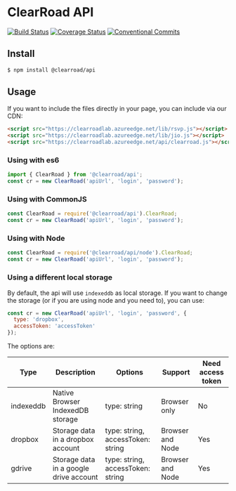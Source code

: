 # ClearRoad API

[![Build Status](https://travis-ci.org/clearroad/clearroad-api.svg?branch=master)](https://travis-ci.org/clearroad/clearroad-api)
[![Coverage Status](https://coveralls.io/repos/github/clearroad/clearroad-api/badge.svg?branch=master)](https://coveralls.io/github/clearroad/clearroad-api?branch=master)
[![Conventional Commits](https://img.shields.io/badge/Conventional%20Commits-1.0.0-yellow.svg)](https://conventionalcommits.org)

## <a name="install"></a> Install

```sh
$ npm install @clearroad/api
```

## <a name="usage"></a> Usage

If you want to include the files directly in your page, you can include via our CDN:
```html
<script src="https://clearroadlab.azureedge.net/lib/rsvp.js"></script>
<script src="https://clearroadlab.azureedge.net/lib/jio.js"></script>
<script src="https://clearroadlab.azureedge.net/api/clearroad.js"></script>
```

### Using with es6

```javascript
import { ClearRoad } from '@clearroad/api';
const cr = new ClearRoad('apiUrl', 'login', 'password');
```

### Using with CommonJS

```javascript
const ClearRoad = require('@clearroad/api').ClearRoad;
const cr = new ClearRoad('apiUrl', 'login', 'password');
```

### Using with Node

```javascript
const ClearRoad = require('@clearroad/api/node').ClearRoad;
const cr = new ClearRoad('apiUrl', 'login', 'password');
```

### Using a different local storage

By default, the api will use `indexeddb` as local storage. If you want to change the storage (or if you are using node and you need to), you can use:
```javascript
const cr = new ClearRoad('apiUrl', 'login', 'password', {
  type: 'dropbox',
  accessToken: 'accessToken'
});
```

The options are:

Type | Description | Options | Support | Need access token
--------- | --------- | ----------- | ----------- | -----------
indexeddb | Native Browser IndexedDB storage | type: string | Browser only | No
dropbox | Storage data in a dropbox account | type: string, accessToken: string | Browser and Node | Yes
gdrive | Storage data in a google drive account | type: string, accessToken: string | Browser and Node | Yes
